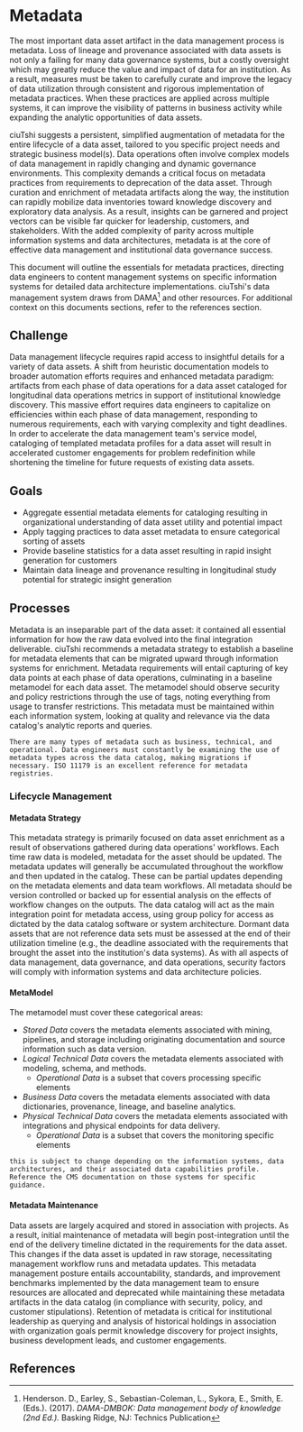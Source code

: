 # Metadata

The most important data asset artifact in the data management process is metadata. Loss of lineage and provenance associated with data assets is not only a failing for many data governance systems, but a costly oversight which may greatly reduce the value and impact of data for an institution. As a result, measures must be taken to carefully curate and improve the legacy of data utilization through consistent and rigorous implementation of metadata practices. When these practices are applied across multiple systems, it can improve the visibility of patterns in business activity while expanding the analytic opportunities of data assets.

ciuTshi suggests a persistent, simplified augmentation of metadata for the entire lifecycle of a data asset, tailored to you specific project needs and strategic business model(s). Data operations often involve complex models of data management in rapidly changing and dynamic governance environments. This complexity demands a critical focus on metadata practices from requirements to deprecation of the data asset. Through curation and enrichment of metadata artifacts along the way, the institution can rapidly mobilize data inventories toward knowledge discovery and exploratory data analysis. As a result, insights can be garnered and project vectors can be visible far quicker for leadership, customers, and stakeholders. With the added complexity of parity across multiple information systems and data architectures, metadata is at the core of effective data management and institutional data governance success.

This document will outline the essentials for metadata practices, directing data engineers to content management systems on specific information systems for detailed data architecture implementations. ciuTshi's data management system draws from DAMA[^1] and other resources. For additional context on this documents sections, refer to the references section.

## Challenge

Data management lifecycle requires rapid access to insightful details for a variety of data assets. A shift from heuristic documentation models to broader automation efforts requires and enhanced metadata paradigm: artifacts from each phase of data operations for a data asset cataloged for longitudinal data operations metrics in support of institutional knowledge discovery. This massive effort requires data engineers to capitalize on efficiencies within each phase of data management, responding to numerous requirements, each with varying complexity and tight deadlines. In order to accelerate the data management team's service model, cataloging of templated metadata profiles for a data asset will result in accelerated customer engagements for problem redefinition while shortening the timeline for future requests of existing data assets.

## Goals

* Aggregate essential metadata elements for cataloging resulting in organizational understanding of data asset utility and potential impact
* Apply tagging practices to data asset metadata to ensure categorical sorting of assets
* Provide baseline statistics for a data asset resulting in rapid insight generation for customers
* Maintain data lineage and provenance resulting in longitudinal study potential for strategic insight generation

## Processes

Metadata is an inseparable part of the data asset: it contained all essential information for how the raw data evolved into the final integration deliverable. ciuTshi recommends a metadata strategy to establish a baseline for metadata elements that can be migrated upward through information systems for enrichment. Metadata requirements will entail capturing of key data points at each phase of data operations, culminating in a baseline metamodel for each data asset. The metamodel should observe security and policy restrictions through the use of tags, noting everything from usage to transfer restrictions. This metadata must be maintained within each information system, looking at quality and relevance via the data catalog's analytic reports and queries.

```{note}
There are many types of metadata such as business, technical, and operational. Data engineers must constantly be examining the use of metadata types across the data catalog, making migrations if necessary. ISO 11179 is an excellent reference for metadata registries.
```

### Lifecycle Management

#### Metadata Strategy

This metadata strategy is primarily focused on data asset enrichment as a result of observations gathered during data operations' workflows. Each time raw data is modeled, metadata for the asset should be updated. The metadata updates will generally be accumulated throughout the workflow and then updated in the catalog. These can be partial updates depending on the metadata elements and data team workflows. All metadata should be version controlled or backed up for essential analysis on the effects of workflow changes on the outputs. The data catalog will act as the main integration point for metadata access, using group policy for access as dictated by the data catalog software or system architecture. Dormant data assets that are not reference data sets must be assessed at the end of their utilization timeline (e.g., the deadline associated with the requirements that brought the asset into the institution's data systems). As with all aspects of data management, data governance, and data operations, security factors will comply with information systems and data architecture policies.

#### MetaModel

The metamodel must cover these categorical areas:

* _Stored Data_ covers the metadata elements associated with mining, pipelines, and storage including originating documentation and source information such as data version.
* _Logical Technical Data_ covers the metadata elements associated with modeling, schema, and methods.
  * _Operational Data_ is a subset that covers processing specific elements
* _Business Data_ covers the metadata elements associated with data dictionaries, provenance, lineage, and baseline analytics.
* _Physical Technical Data_ covers the metadata elements associated with integrations and physical endpoints for data delivery.
  * _Operational Data_ is a subset that covers the monitoring specific elements

```{note}
this is subject to change depending on the information systems, data architectures, and their associated data capabilities profile. Reference the CMS documentation on those systems for specific guidance.
```

#### Metadata Maintenance

Data assets are largely acquired and stored in association with projects. As a result, initial maintenance of metadata will begin post-integration until the end of the delivery timeline dictated in the requirements for the data asset. This changes if the data asset is updated in raw storage, necessitating management workflow runs and metadata updates. This metadata management posture entails accountability, standards, and improvement benchmarks implemented by the data management team to ensure resources are allocated and deprecated while maintaining these metadata artifacts in the data catalog (in compliance with security, policy, and customer stipulations). Retention of metadata is critical for institutional leadership as querying and analysis of historical holdings in association with organization goals permit knowledge discovery for project insights, business development leads, and customer engagements.

## References

[^1]: Henderson. D., Earley, S., Sebastian-Coleman, L., Sykora, E., Smith, E. (Eds.). (2017). _DAMA-DMBOK: Data management body of knowledge (2nd Ed.)._ Basking Ridge, NJ: Technics Publication
